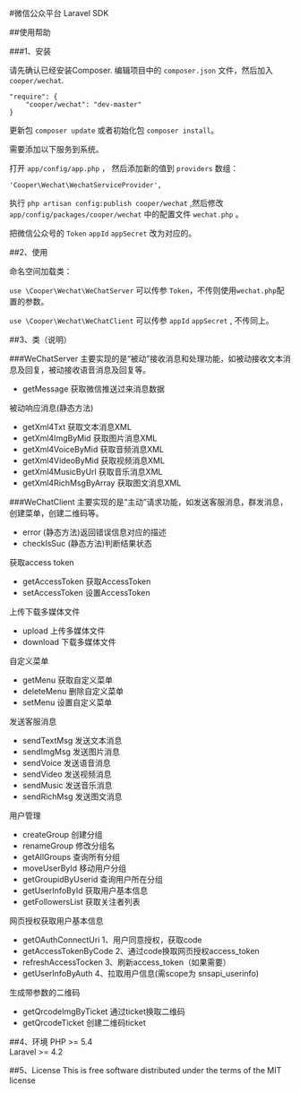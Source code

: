 #微信公众平台 Laravel SDK

##使用帮助

###1、安装

请先确认已经安装Composer. 编辑项目中的 `composer.json` 文件，然后加入 `cooper/wechat`.

```
"require": {
	"cooper/wechat": "dev-master"
}
```

更新包 `composer update` 或者初始化包 `composer install`。

需要添加以下服务到系统。

打开 `app/config/app.php` ， 然后添加新的值到 `providers` 数组：

```
'Cooper\Wechat\WechatServiceProvider',
```

执行 `php artisan config:publish cooper/wechat` ,然后修改 `app/config/packages/cooper/wechat` 中的配置文件 `wechat.php` 。

把微信公众号的 `Token` `appId` `appSecret` 改为对应的。

##2、使用

命名空间加载类：

`use \Cooper\Wechat\WeChatServer` 可以传参 `Token`，不传则使用`wechat.php`配置的参数。

`use \Cooper\Wechat\WeChatClient` 可以传参 `appId` `appSecret` , 不传同上。

##3、类（说明）

###WeChatServer 主要实现的是“被动”接收消息和处理功能，如被动接收文本消息及回复，被动接收语音消息及回复等。

* getMessage 获取微信推送过来消息数据

被动响应消息(静态方法)

* getXml4Txt 获取文本消息XML
* getXml4ImgByMid 获取图片消息XML
* getXml4VoiceByMid 获取音频消息XML
* getXml4VideoByMid 获取视频消息XML
* getXml4MusicByUrl 获取音乐消息XML
* getXml4RichMsgByArray 获取图文消息XML


###WeChatClient 主要实现的是“主动”请求功能，如发送客服消息，群发消息，创建菜单，创建二维码等。

* error (静态方法)返回错误信息对应的描述
* checkIsSuc (静态方法)判断结果状态

获取access token

* getAccessToken 获取AccessToken
* setAccessToken 设置AccessToken

上传下载多媒体文件

* upload 上传多媒体文件
* download 下载多媒体文件

自定义菜单

* getMenu 获取自定义菜单
* deleteMenu 删除自定义菜单
* setMenu 设置自定义菜单

发送客服消息

* sendTextMsg 发送文本消息
* sendImgMsg 发送图片消息
* sendVoice 发送语音消息
* sendVideo 发送视频消息
* sendMusic 发送音乐消息
* sendRichMsg 发送图文消息

用户管理

* createGroup 创建分组
* renameGroup 修改分组名
* getAllGroups 查询所有分组
* moveUserById 移动用户分组
* getGroupidByUserid 查询用户所在分组
* getUserInfoById 获取用户基本信息
* getFollowersList 获取关注者列表

网页授权获取用户基本信息

* getOAuthConnectUri 1、用户同意授权，获取code
* getAccessTokenByCode 2、通过code换取网页授权access_token
* refreshAccessTocken 3、刷新access_token（如果需要）
* getUserInfoByAuth 4、拉取用户信息(需scope为 snsapi_userinfo)

生成带参数的二维码

* getQrcodeImgByTicket 通过ticket换取二维码
* getQrcodeTicket 创建二维码ticket

##4、环境
PHP >= 5.4  
Laravel >= 4.2 

##5、License
This is free software distributed under the terms of the MIT license